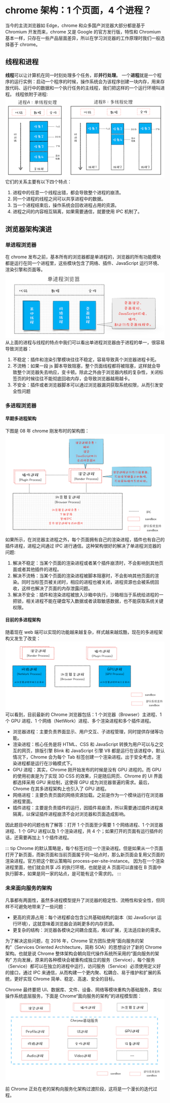 # chrome 架构：1 个页面，4 个进程？

当今的主流浏览器如 Edge，chrome 和众多国产浏览器大部分都是基于 Chromium 开发而来，chrome 又是 Google 的官方发行版，特性和 Chromium 基本一样，只存在一些产品层面差异，所以在学习浏览器的工作原理时我们一般选择基于 chrome。

## 线程和进程

**线程**可以让计算机在同一时刻处理多个任务，即**并行处理**。
一个**进程**就是一个程序的运行实例：启动一个程序的时候，操作系统会为该程序创建一块内存，用来存放代码、运行中的数据和一个执行任务的主线程，我们把这样的一个运行环境叫进程。
线程依附于进程:
![线程与进程](./imgs/进程.webp)
它们的关系主要有以下四个特点：

1. 进程中的任意一个线程出错，都会导致整个进程的崩溃。
2. 同一个进程的线程之间可以共享进程中的数据。
3. 当一个进程结束后，操作系统会回收进程占用的资源。
4. 进程之间的内容相互隔离，如果需要通信，就要使用 IPC 机制了。

## 浏览器架构演进

### 单进程浏览器

在 chrome 发布之前，基本所有的浏览器都是单进程的，浏览器的所有功能模块都是运行在同一个进程里，这些模块包含了网络、插件、JavaScript 运行环境、渲染引擎和页面等。
![单进程浏览器](./imgs/单进程浏览器.webp)
从上面的进程与线程的特点中我们可以看出单进程浏览器由于进程的单一，很容易导致浏览器：

1. 不稳定：插件和渲染引擎模块往往不稳定，容易导致真个浏览器进程卡死。
2. 不流畅：如果一段 js 脚本导致阻塞，整个页面线程都将被阻塞，这样就会导致整个浏览器失去响应，变卡顿。除此之外由于浏览器内核的复杂性，关闭标签页的时候往往不能彻底回收内存，会导致浏览器越用越卡。
3. 不安全：插件或者浏览器脚本可以通过浏览器漏洞获取系统权限，从而引发安全性问题

### 多进程浏览器

#### 早期多进程架构

下图是 08 年 chrome 刚发布时的架构图：
![早期多进程架构](./imgs/早期多进程架构.webp)
如果所示，在浏览器主进程之外，每个页面拥有自己的渲染进程，插件也有自己的插件进程，进程之间通过 IPC 进行通信。这种架构很好的解决了单进程浏览器的问题:

1. 解决不稳定：当某个页面的渲染进程或者某个插件崩溃时，不会影响到其他页面或者其他插件的进程。
2. 解决不流畅：当某个页面的渲染进程被脚本阻塞时，不会影响其他页面的渲染。同时当标签页被关闭时，相应的进程也被关闭，进程资源也会被系统回收，这样也解决了页面的内存泄露问题。
3. 解决不安全：插件和渲染进程被放入沙箱中执行，沙箱相当于系统给进程的一把锁，相关进程不能在硬盘写入数据或者读取敏感数据，也不能获取系统关键权限。

#### 目前的多进程架构

随着现在 web 端可以实现的功能越来越复杂，样式越来越炫酷，现在的多进程架构又发生了改变：
![目前多进程架构](./imgs/目前多进程架构.webp)
可以看到，目前最新的 Chrome 浏览器包括：1 个浏览器（Browser）主进程、1 个 GPU 进程、1 个网络（NetWork）进程、多个渲染进程和多个插件进程。

- 浏览器进程：主要负责界面显示、用户交互、子进程管理，同时提供存储等功能。
- 渲染进程：核心任务是将 HTML、CSS 和 JavaScript 转换为用户可以与之交互的网页，排版引擎 Blink 和 JavaScript 引擎 V8 都是运行在该进程中，默认情况下，Chrome 会为每个 Tab 标签创建一个渲染进程。出于安全考虑，渲染进程都是运行在沙箱模式下。
- GPU 进程：其实，Chrome 刚开始发布的时候是没有 GPU 进程的。而 GPU 的使用初衷是为了实现 3D CSS 的效果，只是随后网页、Chrome 的 UI 界面都选择采用 GPU 来绘制，这使得 GPU 成为浏览器普遍的需求。最后，Chrome 在其多进程架构上也引入了 GPU 进程。
- 网络进程：主要负责页面的网络资源加载。之前是作为一个模块运行在浏览器进程里面。
- 插件进程：主要是负责插件的运行，因插件易崩溃，所以需要通过插件进程来隔离，以保证插件进程崩溃不会对浏览器和页面造成影响。

因此题目中的问题也有了解答：打开 1 个页面至少需要 1 个网络进程、1 个浏览器进程、1 个 GPU 进程以及 1 个渲染进程，共 4 个；如果打开的页面有运行插件的话，还需要再加上 1 个插件进程。

::: tip
Chrome 的默认策略是，每个标签对应一个渲染进程。但是如果从一个页面打开了新页面，而新页面和当前页面属于同一站点时，那么新页面会复用父页面的渲染进程。官方把这个默认策略叫 process-per-site-instance。
因为在一个渲染进程里面，他们就会共享 JS 的执行环境，也就是说 A 页面可以直接在 B 页面中执行脚本，如果是同一家的站点，是可能有这个需求的。
:::

### 未来面向服务的架构

凡事都有两面性，虽然多进程模型提升了浏览器的稳定性、流畅性和安全性，但同样不可避免地带来了一些问题：

- 更高的资源占用：每个进程都会包含公共基础结构的副本（如 JavaScript 运行环境），这就意味着浏览器会消耗更多的内存资源。
- 更复杂的结构：浏览器各模块之间耦合度高，难以扩展，无法适应新的需求。

为了解决这些问题，在 2016 年，Chrome 官方团队使用“面向服务的架构”（Services Oriented Architecture，简称 SOA）的思想设计了新的 Chrome 架构。也就是说 Chrome 整体架构会朝向现代操作系统所采用的“面向服务的架构” 方向发展，原来的各种模块会被重构成独立的服务（Service），每个服务（Service）都可以在独立的进程中运行，访问服务（Service）必须使用定义好的接口，通过 IPC 来通信，从而构建一个更内聚、松耦合、易于维护和扩展的系统，更好实现 Chrome 简单、稳定、高速、安全的目标。

Chrome 最终要把 UI、数据库、文件、设备、网络等模块重构为基础服务，类似操作系统底层服务，下面是 Chrome“面向服务的架构”的进程模型图：
![面向服务的多进程架构](./imgs/面向服务的多进程架构.webp)

前 Chrome 正处在老的架构向服务化架构过渡阶段，这将是一个漫长的迭代过程。
